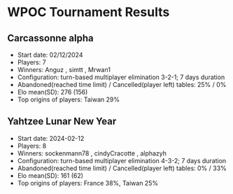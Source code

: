# WPOC Tournament Results

## Carcassonne alpha
- Start date: 02/12/2024
- Players: 7
- Winners: Anguz , simtt , Mrwan1
- Configuration: turn-based multiplayer elimination 3-2-1; 7 days duration
- Abandoned(reached time limit) / Cancelled(player left) tables: 25% / 0%
- Elo mean(SD): 276 (156) 
- Top origins of players: Taiwan 29%

## Yahtzee Lunar New Year 
- Start date: 2024-02-12
- Players: 8
- Winners: sockenmann78 , cindyCracotte , alphazyh
- Configuration: turn-based multiplayer elimination 4-3-2; 7 days duration
- Abandoned(reached time limit) / Cancelled(player left) tables: 0% / 33%
- Elo mean(SD): 161 (62) 
- Top origins of players: France 38%, Taiwan 25%



